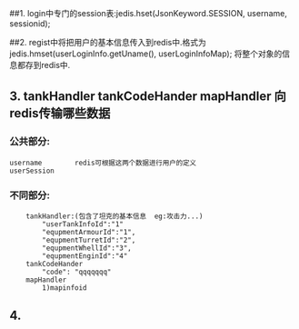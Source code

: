 ##1. login中专门的session表:jedis.hset(JsonKeyword.SESSION, username, sessionid);

##2. regist中将把用户的基本信息传入到redis中.格式为 jedis.hmset(userLoginInfo.getUname(), userLoginInfoMap);
    将整个对象的信息都存到redis中.

## 3. tankHandler tankCodeHander mapHandler 向redis传输哪些数据

###    公共部分:
    username        redis可根据这两个数据进行用户的定义
    userSession

###    不同部分:
        tankHandler:(包含了坦克的基本信息  eg:攻击力...)
            "userTankInfoId":"1"
            "equpmentArmourId":"1",
            "equpmentTurretId":"2",
            "equpmentWhellId":"3",
            "equpmentEnginId":"4"
        tankCodeHander
            "code": "qqqqqqq"
        mapHandler
            1)mapinfoid

## 4. 


